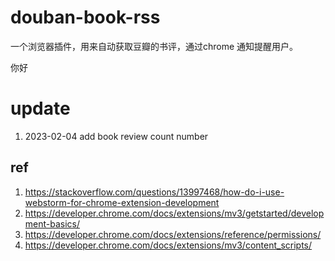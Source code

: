 # douban-book-rss
一个浏览器插件，用来自动获取豆瓣的书评，通过chrome 通知提醒用户。

你好

# update
1. 2023-02-04 add book review count number

## ref
1. https://stackoverflow.com/questions/13997468/how-do-i-use-webstorm-for-chrome-extension-development
2. https://developer.chrome.com/docs/extensions/mv3/getstarted/development-basics/
3. https://developer.chrome.com/docs/extensions/reference/permissions/
4. https://developer.chrome.com/docs/extensions/mv3/content_scripts/